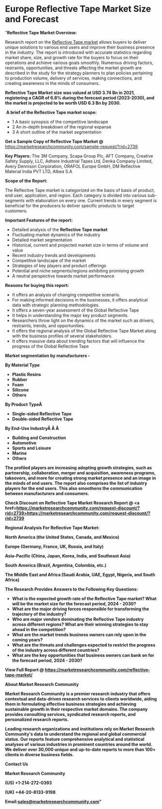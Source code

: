 # Europe Reflective Tape Market Size and Forecast
"<strong>Reflective Tape Market Overview:</strong>

Research report on the <a href=https://marketresearchcommunity.com/reflective-tape-market/>Reflective Tape market</a> allows buyers to deliver unique solutions to various end users and improve their business presence in the industry. The report is introduced with accurate statistics regarding market share, size, and growth rate for the buyers to focus on their operations and achieve various goals smoothly. Numerous driving factors, restraints, opportunities, and threats affecting the market growth are described in the study for the strategy planners to plan policies pertaining to production volume, delivery of services, making connections, and creating awareness in the minds of consumers.

<strong>Reflective Tape Market size was valued at USD 3.74 Bn in 2021, registering a CAGR of 6.8% during the forecast period (2023-2030), and the market is projected to be worth USD 6.3 Bn by 2030.</strong>

 <Strong>A brief of the Reflective Tape market scope:</Strong>
<ul>
 <li>1  A basic synopsis of the competitive landscape</li>
 <li>2  An in-depth breakdown of the regional expanse</li>
 <li>3  A short outline of the market segmentation</li>
</ul>
<strong>Get a Sample Copy of Reflective Tape Market @ </b></strong><a href=https://marketresearchcommunity.com/sample-request/?rid=2739><u>https://marketresearchcommunity.com/sample-request/?rid=2739</u></a>

<strong>Key Players:</strong> 
The 3M Company, Scapa Group Plc, AFT Company, Creative Safety Supply, LLC, Adhere Industrial Tapes Ltd, Denka Company Limited, Avery Dennison Corporation, ORAFOL Europe GmbH, DM Reflective Material India PVT LTD, Albea S.A

<strong>Scope of the Report:</strong>

The Reflective Tape market is categorized on the basis of basis of product, end user, application, and region. Each category is divided into various sub-segments with elaboration on every one. Current trends in every segment is beneficial for the producers to deliver specific products to target customers.

<strong><b>Important Features of the report:</b></strong>
<ul>
  <li>Detailed analysis of the <strong><b>Reflective Tape </b></strong><strong><b>market</b></strong></li>
  <li>Fluctuating market dynamics of the industry</li>
  <li>Detailed market segmentation</li>
  <li>Historical, current and projected market size in terms of volume and value</li>
  <li>Recent industry trends and developments</li>
  <li>Competitive landscape of the market</li>
  <li>Strategies of key players and product offerings</li>
  <li>Potential and niche segments/regions exhibiting promising growth</li>
  <li>A neutral perspective towards market performance</li>
</ul>
<strong><b>Reasons for buying this report:</b></strong>
<ul>
  <li>It offers an analysis of changing competitive scenario.</li>
  <li>For making informed decisions in the businesses, it offers analytical data with strategic planning methodologies.</li>
  <li>It offers a seven-year assessment of the Global Reflective Tape</li>
  <li>It helps in understanding the major key product segments.</li>
  <li>Researchers throw light on the dynamics of the market such as drivers, restraints, trends, and opportunities.</li>
  <li>It offers the regional analysis of the Global Reflective Tape Market along with the business profiles of several stakeholders.</li>
  <li>It offers massive data about trending factors that will influence the progress of the Global Reflective Tape</li>
</ul>

<strong>Market segmentation by manufacturers -</strong>


<strong><strong>By Material Type </strong></h4>
<ul>
 	<li>Plastic Resins</li>
 	<li>Rubber</li>
 	<li>Foam</li>
 	<li>Silicone</li>
 	<li>Others</li>
</ul>
<strong><strong>By Product TypeÂ  </strong></h4>
<ul>
 	<li>Single-sided Reflective Tape</li>
 	<li>Double-sided Reflective Tape</li>
</ul>
<strong><strong>By End-Use IndustryÂ Â Â  </strong></h4>
<ul>
 	<li>Building and Construction</li>
 	<li>Automotive</li>
 	<li>Sports and Leisure</li>
 	<li>Marine</li>
 	<li>Others</li>
</ul>

The profiled players are increasing adopting growth strategies, such as partnership, collaboration, merger and acquisition, awareness programs, takeovers, and more for creating strong market presence and an image in the minds of end users. The report also comprises the list of industry players for the end users. This also smoothens the communication between manufacturers and consumers.

<strong><b>Check Discount on Reflective Tape Market Research Report @ </b></strong><a href=https://marketresearchcommunity.com/request-discount/?rid=2739><u>https://marketresearchcommunity.com/request-discount/?rid=2739</u></a>

<strong>Regional Analysis For Reflective Tape Market:</strong>

<strong>North America</strong> (the United States, Canada, and Mexico)

<strong>Europe</strong> (Germany, France, UK, Russia, and Italy)

<strong>Asia-Pacific</strong> (China, Japan, Korea, India, and Southeast Asia)

<strong>South America</strong> (Brazil, Argentina, Colombia, etc.)

<strong>The Middle East and Africa</strong> (Saudi Arabia, UAE, Egypt, Nigeria, and South Africa)

<strong>The Research Provides Answers to the Following Key Questions:</strong>
<ul>
 	<li>What is the expected growth rate of the Reflective Tape market? What will be the market size for the forecast period, 2024 - 2030?</li>
 	<li>What are the major driving forces responsible for transforming the trajectory of the industry?</li>
 	<li>Who are major vendors dominating the Reflective Tape industry across different regions? What are their winning strategies to stay ahead in the competition?</li>
 	<li>What are the market trends business owners can rely upon in the coming years?</li>
 	<li>What are the threats and challenges expected to restrict the progress of the industry across different countries?</li>
 	<li>What are the key opportunities that business owners can bank on for the forecast period, 2024 - 2030?</li>
</ul>

<strong>View Full Report @</strong> <a href=https://marketresearchcommunity.com/reflective-tape-market/>https://marketresearchcommunity.com/reflective-tape-market/</a>

<strong>About Market Research Community</strong>

Market Research Community is a premier research industry that offers contextual and data-driven research services to clients worldwide, aiding them in formulating effective business strategies and achieving sustainable growth in their respective market domains. The company provides consulting services, syndicated research reports, and personalized research reports.

Leading research organizations and institutions rely on Market Research Community's data to understand the regional and global commercial status. Our reports feature comprehensive analytical and statistical analyses of various industries in prominent countries around the world. We deliver over 30,000 unique and up-to-date reports to more than 100+ clients in diverse business fields.

<strong>Contact Us</strong>

<strong>Market Research Community</strong>

(US) +1-214-272-0393

(UK) +44-20-8133-9198

<strong>Email:</strong>sales@marketresearchcommunity.com"
